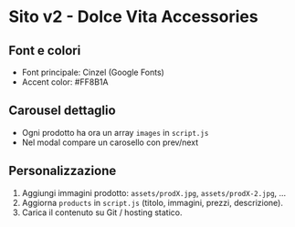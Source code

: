 # Sito v2 - Dolce Vita Accessories

## Font e colori
- Font principale: Cinzel (Google Fonts)
- Accent color: #FF8B1A

## Carousel dettaglio
- Ogni prodotto ha ora un array `images` in `script.js`
- Nel modal compare un carosello con prev/next

## Personalizzazione
1. Aggiungi immagini prodotto: `assets/prodX.jpg`, `assets/prodX-2.jpg`, …
2. Aggiorna `products` in `script.js` (titolo, immagini, prezzi, descrizione).
3. Carica il contenuto su Git / hosting statico.

